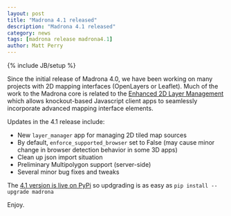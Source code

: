 ```yaml
---
layout: post
title: "Madrona 4.1 released"
description: "Madrona 4.1 released"
category: news
tags: [madrona release madrona4.1]
author: Matt Perry
---
```

{% include JB/setup %}

Since the initial release of Madrona 4.0, we have been working on many projects with 2D mapping interfaces (OpenLayers or Leaflet).
Much of the work to the Madrona core is related to the <a href='/news/enhanced-2d-data-layer-management/'>Enhanced 2D Layer Management</a>
which allows knockout-based Javascript client apps to seamlessly incorporate advanced mapping interface elements. 

Updates in the 4.1 release include:

* New `layer_manager` app for managing 2D tiled map sources
* By default, `enforce_supported_browser` set to False (may cause minor change in browser detection behavior in some 3D apps)
* Clean up json import situation
* Preliminary Multipolygon support (server-side)
* Several minor bug fixes and tweaks

The <a href='https://pypi.python.org/pypi?:action=display&name=madrona&version=4.1'>4.1 version is live on PyPi</a> so updgrading is
as easy as `pip install --upgrade madrona`

Enjoy.
